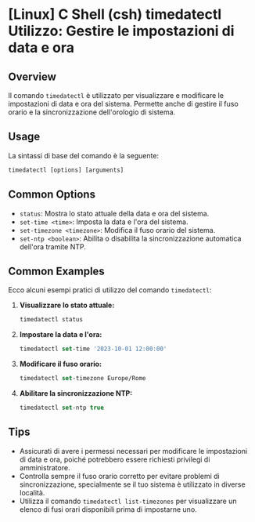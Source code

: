 # [Linux] C Shell (csh) timedatectl Utilizzo: Gestire le impostazioni di data e ora

## Overview
Il comando `timedatectl` è utilizzato per visualizzare e modificare le impostazioni di data e ora del sistema. Permette anche di gestire il fuso orario e la sincronizzazione dell'orologio di sistema.

## Usage
La sintassi di base del comando è la seguente:

```csh
timedatectl [options] [arguments]
```

## Common Options
- `status`: Mostra lo stato attuale della data e ora del sistema.
- `set-time <time>`: Imposta la data e l'ora del sistema.
- `set-timezone <timezone>`: Modifica il fuso orario del sistema.
- `set-ntp <boolean>`: Abilita o disabilita la sincronizzazione automatica dell'ora tramite NTP.

## Common Examples
Ecco alcuni esempi pratici di utilizzo del comando `timedatectl`:

1. **Visualizzare lo stato attuale:**
   ```csh
   timedatectl status
   ```

2. **Impostare la data e l'ora:**
   ```csh
   timedatectl set-time '2023-10-01 12:00:00'
   ```

3. **Modificare il fuso orario:**
   ```csh
   timedatectl set-timezone Europe/Rome
   ```

4. **Abilitare la sincronizzazione NTP:**
   ```csh
   timedatectl set-ntp true
   ```

## Tips
- Assicurati di avere i permessi necessari per modificare le impostazioni di data e ora, poiché potrebbero essere richiesti privilegi di amministratore.
- Controlla sempre il fuso orario corretto per evitare problemi di sincronizzazione, specialmente se il tuo sistema è utilizzato in diverse località.
- Utilizza il comando `timedatectl list-timezones` per visualizzare un elenco di fusi orari disponibili prima di impostarne uno.